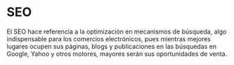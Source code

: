 # SEO

El SEO hace referencia a la optimización en mecanismos de búsqueda, algo indispensable para los comercios electrónicos, pues mientras mejores lugares ocupen sus páginas, blogs y publicaciones en las búsquedas en Google, Yahoo y otros motores, mayores serán sus oportunidades de venta.